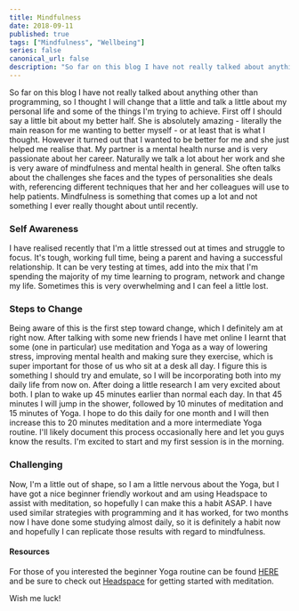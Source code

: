 ```yaml
---
title: Mindfulness
date: 2018-09-11
published: true
tags: ["Mindfulness", "Wellbeing"]
series: false
canonical_url: false
description: "So far on this blog I have not really talked about anything other than programming, so I thought I will change that a little and talk a little about my personal life and some of the things I'm trying to achieve. First off I should say a little bit about my better half. She is absolutely amazing - literally the main reason for me wanting to better myself - or at least that is what I thought. However it turned out that I wanted to be better for me and she just helped me realise that. My partner is a mental health nurse and is very passionate about her career. Naturally we talk a lot about her work and she is very aware of mindfulness and mental health in general. She often talks about the challenges she faces and the types of personalities she deals with, referencing different techniques that her and her colleagues will use to help patients. Mindfulness is something that comes up a lot and not something I ever really thought about until recently."
---
```


So far on this blog I have not really talked about anything other than programming, so I thought I will change that a little and talk a little about my personal life and some of the things I'm trying to achieve. First off I should say a little bit about my better half. She is absolutely amazing - literally the main reason for me wanting to better myself - or at least that is what I thought. However it turned out that I wanted to be better for me and she just helped me realise that. My partner is a mental health nurse and is very passionate about her career. Naturally we talk a lot about her work and she is very aware of mindfulness and mental health in general. She often talks about the challenges she faces and the types of personalities she deals with, referencing different techniques that her and her colleagues will use to help patients. Mindfulness is something that comes up a lot and not something I ever really thought about until recently.

### Self Awareness

I have realised recently that I'm a little stressed out at times and struggle to focus. It's tough, working full time, being a parent and having a successful relationship. It can be very testing at times, add into the mix that I'm spending the majority of my time learning to program, network and change my life. Sometimes this is very overwhelming and I can feel a little lost.

### Steps to Change

Being aware of this is the first step toward change, which I definitely am at right now. After talking with some new friends I have met online I learnt that some (one in particular) use meditation and Yoga as a way of lowering stress, improving mental health and making sure they exercise, which is super important for those of us who sit at a desk all day. I figure this is something I should try and emulate, so I will be incorporating both into my daily life from now on. After doing a little research I am very excited about both. I plan to wake up 45 minutes earlier than normal each day. In that 45 minutes I will jump in the shower, followed by 10 minutes of meditation and 15 minutes of Yoga. I hope to do this daily for one month and I will then increase this to 20 minutes meditation and a more intermediate Yoga routine. I'll likely document this process occasionally here and let you guys know the results. I'm excited to start and my first session is in the morning.

### Challenging

Now, I'm a little out of shape, so I am a little nervous about the Yoga, but I have got a nice beginner friendly workout and am using Headspace to assist with meditation, so hopefully I can make this a habit ASAP. I have used similar strategies with programming and it has worked, for two months now I have done some studying almost daily, so it is definitely a habit now and hopefully I can replicate those results with regard to mindfulness.

#### Resources

For those of you interested the beginner Yoga routine can be found [HERE](https://www.youtube.com/watch?v=lJi17P7iKNM) and be sure to check out [Headspace](https://www.headspace.com/) for getting started with meditation.

Wish me luck!
